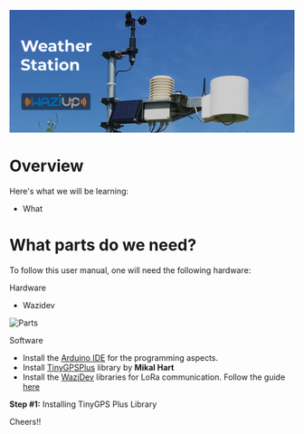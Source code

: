 ![Weather Station](./media/weather.jpg)

Overview
========


Here's what we will be learning:
- What

What parts do we need?
=====================

To follow this user manual, one will need the following hardware:

Hardware
  - Wazidev 
  
![Parts](./media/parts_one.png)

Software
  - Install the [Arduino IDE](https://www.arduino.cc/en/Main/Software) for the programming aspects.
  - Install [TinyGPSPlus](https://github.com/mikalhart/TinyGPSPlus) library by **Mikal Hart**
  - Install the [WaziDev](https://github.com/Waziup/WaziDev/archive/master.zip) libraries for LoRa communication. Follow the guide [here](https://waziup.io/documentation/wazidev/user-manual/#install-the-wazidev-sketchbook)

**Step \#1:** Installing TinyGPS Plus Library

Cheers!!